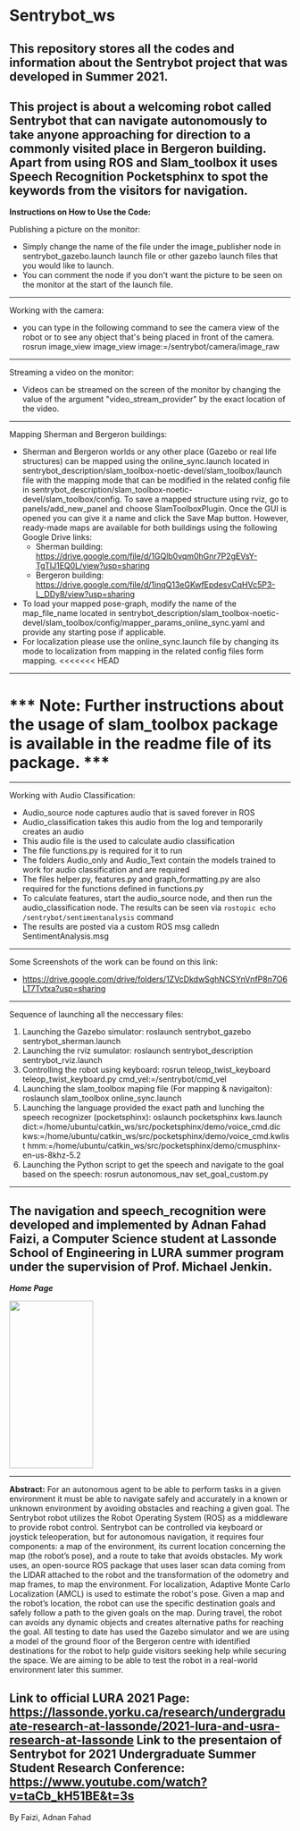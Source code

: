 # Sentrybot_ws
This repository stores all the codes and information about the Sentrybot project that was developed in Summer 2021. 
------------------------------------------------------------------------------------------------------------------
This project is about a welcoming robot called Sentrybot that can navigate autonomously to take anyone approaching for direction to a commonly visited place in Bergeron building. Apart from using ROS and Slam_toolbox it uses Speech Recognition Pocketsphinx to spot the keywords from the visitors for navigation.
------------------------------------------------------------------------------------------------------------------
**Instructions on How to Use the Code:**

Publishing a picture on the monitor:
  - Simply change the name of the file under the image_publisher node in sentrybot_gazebo.launch launch file or other gazebo launch files that you would like to launch.
  - You can comment the node if you don't want the picture to be seen on the monitor at the start of the launch file.
--------------------------------------------------------------------------------------------------------------------------------------
Working with the camera:
  - you can type in the following command to see the camera view of the robot or to see any object that's being placed in front of the camera. rosrun image_view image_view image:=/sentrybot/camera/image_raw
--------------------------------------------------------------------------------------------------------------------------------------
Streaming a video on the monitor:
  - Videos can be streamed on the screen of the monitor by changing the value of the argument "video_stream_provider" by the exact location of the video.
--------------------------------------------------------------------------------------------------------------------------------------
Mapping Sherman and Bergeron buildings:
  - Sherman and Bergeron worlds or any other place (Gazebo or real life structures) can be mapped using the online_sync.launch located in sentrybot_description/slam_toolbox-noetic-devel/slam_toolbox/launch file with the mapping mode that can be modified in the related config file in sentrybot_description/slam_toolbox-noetic-devel/slam_toolbox/config. To save a mapped structure using rviz, go to panels/add_new_panel and choose SlamToolboxPlugin. Once the GUI is opened you can give it a name and click the Save Map button. However, ready-made maps are available for both buildings using the following Google Drive links:
    - Sherman building: https://drive.google.com/file/d/1GQlb0vqm0hGnr7P2gEVsY-TgTIJ1EQ0L/view?usp=sharing
    - Bergeron building: https://drive.google.com/file/d/1inqQ13eGKwfEpdesvCqHVc5P3-L_DDy8/view?usp=sharing
  - To load your mapped pose-graph, modify the name of the map_file_name located in sentrybot_description/slam_toolbox-noetic-devel/slam_toolbox/config/mapper_params_online_sync.yaml and provide any starting pose if applicable.
  - For localization please use the online_sync.launch file by changing its mode to localization from mapping in the related config files form mapping.
<<<<<<< HEAD
--------------------------------------------------------------------------------------------------------------------------------------
*** Note: Further instructions about the usage of slam_toolbox package is available in the readme file of its package. ***
=======
--------------------------------------------------------------------------------------------------------------------------------------

Working with Audio Classification:
  - Audio_source node captures audio that is saved forever in ROS
  - Audio_classification takes this audio from the log and temporarily creates an audio
  - This audio file is the used to calculate audio classification
  - The file functions.py is required for it to run
  - The folders Audio_only and Audio_Text contain the models trained to work for audio classification and are required
  - The files helper.py, features.py and graph_formatting.py are also required for the functions defined in functions.py
  - To calculate features, start the audio_source node, and then run the audio_classification node. The results can be seen via ```rostopic echo /sentrybot/sentimentanalysis``` command
  - The results are posted via a custom ROS msg calledn SentimentAnalysis.msg
--------------------------------------------------------------------------------------------------------------------------------------
Some Screenshots of the work can be found on this link:
  - https://drive.google.com/drive/folders/1ZVcDkdwSghNCSYnVnfP8n7O6LT7Tvtxa?usp=sharing
--------------------------------------------------------------------------------------------------------------------------------------
Sequence of launching all the neccessary files:
  1. Launching the Gazebo simulator: roslaunch sentrybot_gazebo sentrybot_sherman.launch
  2. Launching the rviz sumulator: roslaunch sentrybot_description sentrybot_rviz.launch 
  3. Controlling the robot using keyboard: rosrun teleop_twist_keyboard teleop_twist_keyboard.py cmd_vel:=/sentrybot/cmd_vel
  4. Launching the slam_toolbox maping file (For mapping & navigaiton): roslaunch slam_toolbox online_sync.launch 
  5. Launching the language provided the exact path and lunching the speech recognizer (pocketsphinx): oslaunch pocketsphinx kws.launch dict:=/home/ubuntu/catkin_ws/src/pocketsphinx/demo/voice_cmd.dic kws:=/home/ubuntu/catkin_ws/src/pocketsphinx/demo/voice_cmd.kwlist hmm:=/home/ubuntu/catkin_ws/src/pocketsphinx/demo/cmusphinx-en-us-8khz-5.2
  6. Launching the Python script to get the speech and navigate to the goal based on the speech: rosrun autonomous_nav set_goal_custom.py 
--------------------------------------------------------------------------------------------------------------------------------------
The navigation and speech_recognition were developed and implemented by Adnan Fahad Faizi, a Computer Science student at Lassonde School of Engineering in LURA summer program under the supervision of Prof. Michael Jenkin.
--------------------------------------------------------------------------------------------------------------------------------------
***Home Page***

<img src="C:\Users\Fahad - XPS\Desktop\github\Screenshot from 2021-08-25 13-28-53.png" width="150" height="300" />

--------------------------------------------------------------------------------------------------------------------------------------
**Abstract:**
  For an autonomous agent to be able to perform tasks in a given environment it must be able to navigate safely and accurately in a known or unknown environment by avoiding obstacles and reaching a given goal. The Sentrybot robot utilizes the Robot Operating System (ROS) as a middleware to provide robot control. Sentrybot can be controlled via keyboard or joystick teleoperation, but for autonomous navigation, it requires four components: a map of the environment, its current location concerning the map (the robot’s pose), and a route to take that avoids obstacles. My work uses, an open-source ROS package that uses laser scan data coming from the LIDAR attached to the robot and the transformation of the odometry and map frames, to map the environment. For localization, Adaptive Monte Carlo Localization (AMCL) is used to estimate the robot's pose. Given a map and the robot’s location, the robot can use the specific destination goals and safely follow a path to the given goals on the map. During travel, the robot can avoids any dynamic objects and creates alternative paths for reaching the goal. All testing to date has used the Gazebo simulator and we are using a model of the ground floor of the Bergeron centre with identified destinations for the robot to help guide visitors seeking help while securing the space. We are aiming to be able to test the robot in a real-world environment later this summer.
  
Link to official LURA 2021 Page: https://lassonde.yorku.ca/research/undergraduate-research-at-lassonde/2021-lura-and-usra-research-at-lassonde
Link to the presentaion of Sentrybot for 2021 Undergraduate Summer Student Research Conference: https://www.youtube.com/watch?v=taCb_kH51BE&t=3s
--------------------------------------------------------------------------------------------------------------------------------------

By Faizi, Adnan Fahad

